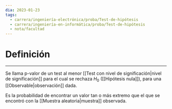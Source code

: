 ```yaml
---
dia: 2023-01-23
tags:
  - carrera/ingeniería-electrónica/proba/Test-de-hipótesis
  - carrera/ingeniería-en-informática/proba/Test-de-hipótesis
  - nota/facultad
---
```

# Definición
---
Se llama p-valor de un test al menor [[Test con nivel de significación|nivel de significación]] para el cual se rechaza $H_0$ ([[Hipótesis nula]]), para una [[Observable|observación]] dada.

Es la probabilidad de encontrar un valor tan o más extremo que el que se encontró con la [[Muestra aleatoria|muestra]] observada.